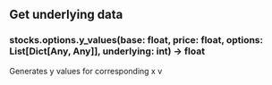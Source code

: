 ## Get underlying data 
### stocks.options.y_values(base: float, price: float, options: List[Dict[Any, Any]], underlying: int) -> float

Generates y values for corresponding x v
